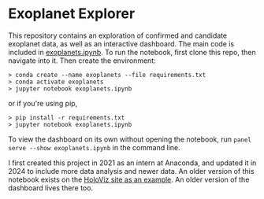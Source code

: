 # Exoplanet Explorer
This repository contains an exploration of confirmed and candidate exoplanet data, as well as an interactive dashboard. The main code is included in [exoplanets.ipynb](https://github.com/ablythed/exoplanets/blob/main/exoplanets.ipynb). To run the notebook, first clone this repo, then navigate into it. Then create the environment:

```
> conda create --name exoplanets --file requirements.txt
> conda activate exoplanets
> jupyter notebook exoplanets.ipynb
```

or if you're using pip,

```
> pip install -r requirements.txt
> jupyter notebook exoplanets.ipynb
```

To view the dashboard on its own without opening the notebook, run `panel serve --show exoplanets.ipynb` in the command line.

I first created this project in 2021 as an intern at Anaconda, and updated it in 2024 to include more data analysis and newer data. An older version of this notebook exists on the [HoloViz site as an example](https://examples.holoviz.org/gallery/exoplanets/exoplanets.html). An older version of the dashboard lives there too.